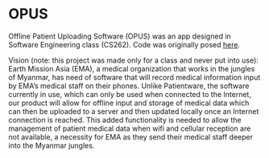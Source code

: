 # OPUS
Offline Patient Uploading Software (OPUS) was an app designed in Software Engineering class (CS262).  Code was originally posed [here](https://github.com/calvin-cs262-fall2021-teamE).  

Vision (note: this project was made only for a class and never put into use): <br/>
Earth Mission Asia (EMA), a medical organization that works in the jungles of Myanmar, has need of software that will record medical information input by EMA’s medical staff on their phones. Unlike Patientware, the software currently in use, which can only be used when connected to the Internet, our product will allow for offline input and storage of medical data which can then be uploaded to a server and then updated locally once an Internet connection is reached. This added functionality is needed to allow the management of patient medical data when wifi and cellular reception are not available, a necessity for EMA as they send their medical staff deeper into the Myanmar jungles.
